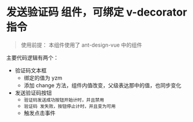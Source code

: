 # 发送验证码 组件，可绑定 v-decorator 指令

> 使用前提： 本组件使用了 ant-design-vue 中的组件

主要代码逻辑有两个：

- 验证码文本框
  - 绑定的值为 yzm
  - 添加 change 方法，组件内值改变，父级表达那中的值，也同步变化
- 发送验证码按钮
  - `验证码发送成功按钮开始计时，并且禁用`
  - `验证码 发失败，按钮停止计时，并且变为可用`
  - 触发点击事件
